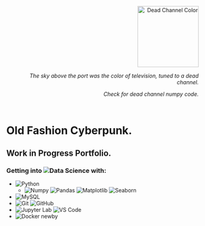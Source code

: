 <div align="right" >
  <br />
  <a href = "https://github.com/anresz73/white_noise/blob/master/white_noise/white_noise.py">
    <img alt="Dead Channel Color" height="160px" src=https://user-images.githubusercontent.com/68594187/155456441-63b33fca-1edf-4808-90f0-aaf02bea8136.gif />
  </a>
  <br />
  
*The sky above the port was the color of television, tuned to a dead channel.*

  *Check for dead channel numpy code.*
  
 </div>
<br />

# Old Fashion Cyberpunk.


## Work in Progress Portfolio.
### Getting into ![Data Science](https://img.shields.io/badge/-Data%20Science-B8860B?style=plastic-square&logo=data) with:
- ![Python](https://img.shields.io/badge/Python-14354C?style=plastic-square&logo=python&logoColor=ffffff)
  - ![Numpy](https://img.shields.io/badge/-Numpy-777BB4?style=plastic-square&logo=numpy&logoColor=ffffff)
![Pandas](https://img.shields.io/badge/-Pandas-2C2D72?style=plastic-square&logo=pandas)
![Matplotlib](https://img.shields.io/badge/-Matplotlib-808000?style=plastic-square&logo=matplotlib)
![Seaborn](https://img.shields.io/badge/-Seaborn-FF8C00?style=plastic-square&logo=seaborn)
- ![MySQL](https://img.shields.io/badge/-MySQL-005C84?style=plastic-square&logo=MySQL&logoColor=ffffff)
- ![Git](https://img.shields.io/badge/-Git-E44C30?style=plastic-square&logo=git&logoColor=%23ffffff)
![GitHub](https://img.shields.io/badge/-GitHub-100000?style=plastic-square&logo=github)
- ![Jupyter Lab](http://img.shields.io/badge/-Jupyter%20Lab-F37626?style=plastic-square&logo=jupyter&logoColor=ffffff)
![VS Code](http://img.shields.io/badge/-VS%20Code-5C2D91?style=plastic-square&logo=visual-studio-code&logoColor=ffffff)
- ![Docker](http://img.shields.io/badge/-docker-%230db7ed.svg?style=plastic-square&logo=docker&logoColor=ffffff) newby
